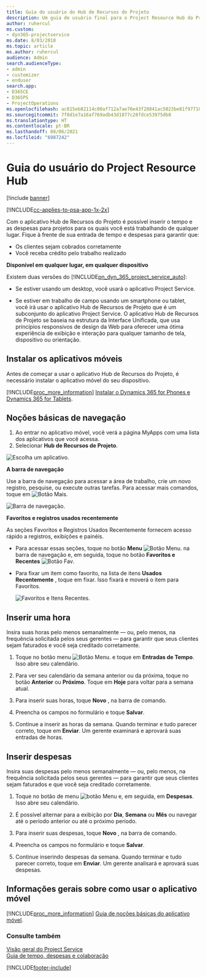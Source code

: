```yaml
---
title: Guia do usuário do Hub de Recursos do Projeto
description: Um guia de usuário final para o Project Resource Hub do Project Service
author: ruhercul
ms.custom:
- dyn365-projectservice
ms.date: 8/03/2018
ms.topic: article
ms.author: ruhercul
audience: Admin
search.audienceType:
- admin
- customizer
- enduser
search.app:
- D365CE
- D365PS
- ProjectOperations
ms.openlocfilehash: ac815eb82114c00af712a7ae76e43f28841ac5023be81f97718dc7ce529e1d34
ms.sourcegitcommit: 7f8d1e7a16af769adb43d1877c28fdce53975db8
ms.translationtype: HT
ms.contentlocale: pt-BR
ms.lasthandoff: 08/06/2021
ms.locfileid: "6987242"
---
```

# <a name="user-guide-for-project-resource-hub"></a>Guia do usuário do Project Resource Hub

[!include [banner](../includes/psa-now-project-operations.md)]

[!INCLUDE[cc-applies-to-psa-app-1x-2x](../includes/cc-applies-to-psa-app-1x-2x.md)]

Com o aplicativo Hub de Recursos do Projeto é possível inserir o tempo e as despesas para projetos para os quais você está trabalhando de qualquer lugar. Fique à frente de sua entrada de tempo e despesas para garantir que:

- Os clientes sejam cobrados corretamente
- Você receba crédito pelo trabalho realizado

**Disponível em qualquer lugar, em qualquer dispositivo**

Existem duas versões do [!INCLUDE[pn_dyn_365_project_service_auto](../includes/pn-dyn-365-project-service-auto.md)]: 

- Se estiver usando um desktop, você usará o aplicativo Project Service. 

- Se estiver em trabalho de campo usando um smartphone ou tablet, você irá usar o aplicativo Hub de Recursos de Projeto que é um subconjunto do aplicativo Project Service. O aplicativo Hub de Recursos de Projeto se baseia na estrutura da Interface Unificada, que usa princípios responsivos de design da Web para oferecer uma ótima experiência de exibição e interação para qualquer tamanho de tela, dispositivo ou orientação. 


## <a name="install-the-mobile-app"></a>Instalar os aplicativos móveis
Antes de começar a usar o aplicativo Hub de Recursos do Projeto, é necessário instalar o aplicativo móvel do seu dispositivo. 

[!INCLUDE[proc_more_information](../includes/proc-more-information.md)] [Instalar o Dynamics 365 for Phones e Dynamics 365 for Tablets](/dynamics365/mobile-app/install-dynamics-365-for-phones-and-tablets).

## <a name="basic-navigation"></a>Noções básicas de navegação
1.  Ao entrar no aplicativo móvel, você verá a página MyApps com uma lista dos aplicativos que você acessa. 
2.  Selecionar **Hub de Recursos de Projeto**.

![Escolha um aplicativo.](media/chooseApp_1.png "Escolher um aplicativo")

**A barra de navegação**

Use a barra de navegação para acessar a área de trabalho, crie um novo registro, pesquise, ou execute outras tarefas. Para acessar mais comandos, toque em ![Botão Mais.](media/MoreButton.png "Botão Mais")

![Barra de navegação.](media/NavBar_2.png "Barra de navegação")

**Favoritos e registros usados recentemente**

As seções Favoritos e Registros Usados Recentemente fornecem acesso rápido a registros, exibições e painéis. 

- Para acessar essas seções, toque no botão **Menu** ![Botão Menu.](media/MenuButton.png "Botão de menu") na barra de navegação e, em seguida, toque no botão **Favoritos e Recentes** ![Botão Fav](media/FavButton.png "Botão Favoritos").

- Para fixar um item como favorito, na lista de itens **Usados Recentemente** , toque em fixar. Isso fixará e moverá o item para Favoritos.

  ![Favoritos e Itens Recentes.](media/Favs_3.png "Favoritos e Itens Recentes")
 
## <a name="enter-time"></a>Inserir uma hora
Insira suas horas pelo menos semanalmente — ou, pelo menos, na frequência solicitada pelos seus gerentes — para garantir que seus clientes sejam faturados e você seja creditado corretamente.

1. Toque no botão menu ![Botão Menu.](media/MenuButton.png "Botão de menu") e toque em **Entradas de Tempo**. Isso abre seu calendário.

2. Para ver seu calendário da semana anterior ou da próxima, toque no botão **Anterior** ou **Próximo**. Toque em **Hoje** para voltar para a semana atual.

3. Para inserir suas horas, toque **Novo** , na barra de comando. 

4. Preencha os campos no formulário e toque **Salvar**.

5. Continue a inserir as horas da semana. Quando terminar e tudo parecer correto, toque em **Enviar**. Um gerente examinará e aprovará suas entradas de horas.

## <a name="enter-expenses"></a>Inserir despesas 
Insira suas despesas pelo menos semanalmente — ou, pelo menos, na frequência solicitada pelos seus gerentes — para garantir que seus clientes sejam faturados e que você seja creditado corretamente.

1. Toque no botão de menu ![botão Menu](media/MenuButton.png "Botão de menu") e, em seguida, em **Despesas**. Isso abre seu calendário.

2. É possível alternar para a exibição por **Dia**, **Semana** ou **Mês** ou navegar até o período anterior ou até o próximo período. 

3. Para inserir suas despesas, toque **Novo** , na barra de comando. 

4. Preencha os campos no formulário e toque **Salvar**.

5. Continue inserindo despesas da semana. Quando terminar e tudo parecer correto, toque em **Enviar**. Um gerente analisará e aprovará suas despesas.

## <a name="general-information-on-how-to-use-the-mobile-app"></a>Informações gerais sobre como usar o aplicativo móvel 
[!INCLUDE[proc_more_information](../includes/proc-more-information.md)] [Guia de noções básicas do aplicativo móvel](/dynamics365/mobile-app/dynamics-365-phones-tablets-users-guide).

### <a name="see-also"></a>Consulte também  
 [Visão geral do Project Service](../psa/overview.md)   
 [Guia de tempo, despesas e colaboração](../psa/time-expense-collaboration-guide.md)   
 


[!INCLUDE[footer-include](../includes/footer-banner.md)]